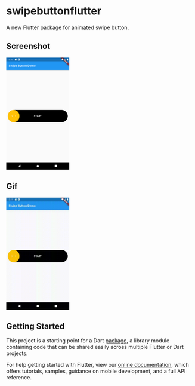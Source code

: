 # swipebuttonflutter

A new Flutter package for animated swipe button.

## Screenshot
<img src="Screenshot_1.png" height="300em"/>

## Gif
<img src="Screen_record.gif" height="300em"/>


## Getting Started

This project is a starting point for a Dart
[package](https://flutter.dev/developing-packages/),
a library module containing code that can be shared easily across
multiple Flutter or Dart projects.

For help getting started with Flutter, view our 
[online documentation](https://flutter.dev/docs), which offers tutorials, 
samples, guidance on mobile development, and a full API reference.
